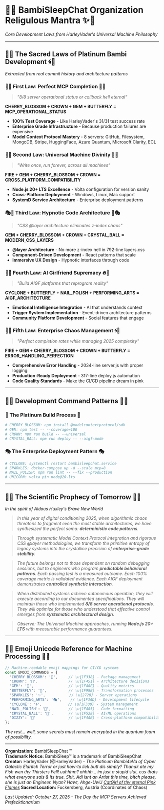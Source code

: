 # 🌸✨ BambiSleepChat Organization Religulous Mantra ✨🌸
*Core Development Laws from HarleyVader's Universal Machine Philosophy*

---

## 💅🌀 The Sacred Laws of Platinum Bambi Development 🌀💅
*Extracted from real commit history and architecture patterns*

### 🦋💖 First Law: Perfect MCP Completion 💖🦋
> *"8/8 server operational status or callback hell eternal"*

**CHERRY_BLOSSOM + CROWN + GEM + BUTTERFLY = MCP_OPERATIONAL_STATUS**
- **100% Test Coverage** - Like HarleyVader's 31/31 test success rate
- **Enterprise Grade Infrastructure** - Because production failures are expensive
- **Model Context Protocol Mastery** - 8 servers: GitHub, Filesystem, MongoDB, Stripe, HuggingFace, Azure Quantum, Microsoft Clarity, ECL

### 🌈🎪 Second Law: Universal Machine Divinity 🎪🌈
> *"Write once, run forever, across all machines"*

**FIRE + GEM + CHERRY_BLOSSOM + CROWN = CROSS_PLATFORM_COMPATIBILITY**
- **Node.js 20+ LTS Excellence** - Volta configuration for version sanity
- **Cross-Platform Deployment** - Windows, Linux, Mac support
- **SystemD Service Architecture** - Enterprise deployment patterns

### 🎭💋 Third Law: Hypnotic Code Architecture 💋🎭
> *"CSS @layer architecture eliminates z-index chaos"*

**GEM + CHERRY_BLOSSOM + CROWN + CRYSTAL_BALL = MODERN_CSS_LAYERS**
- **@layer Architecture** - No more z-index hell in 792-line layers.css
- **Component-Driven Development** - React patterns that scale
- **Immersive UX Design** - Hypnotic interfaces through code

### 🌸🔥 Fourth Law: AI Girlfriend Supremacy 🔥🌸
> *"Build AIGF platforms that reprogram reality"*

**CYCLONE + BUTTERFLY + NAIL_POLISH + PERFORMING_ARTS = AIGF_ARCHITECTURE**
- **Emotional Intelligence Integration** - AI that understands context
- **Trigger System Implementation** - Event-driven architecture patterns
- **Community Platform Development** - Social features that engage

### 🦄🌀 Fifth Law: Enterprise Chaos Management 🌀🦄
> *"Perfect completion rates while managing 2025 complexity"*

**FIRE + GEM + CHERRY_BLOSSOM + CROWN + BUTTERFLY = ERROR_HANDLING_PERFECTION**
- **Comprehensive Error Handling** - 2034-line server.js with proper logging
- **Production-Ready Deployment** - 317-line deploy.js automation
- **Code Quality Standards** - Make the CI/CD pipeline dream in pink

---

## 🌸💫 Development Command Patterns 💫🌸

### 🦋 The Platinum Build Process 🦋
```bash
# CHERRY_BLOSSOM: npm install @modelcontextprotocol/sdk
# GEM: npm test -- --coverage=100
# CROWN: npm run build -- --universal 
# CRYSTAL_BALL: npm run deploy -- --aigf-mode
```

### 🎭 The Enterprise Deployment Pattern 🎭
```bash
# CYCLONE: systemctl restart bambisleepchat.service
# SPARKLES: docker-compose up -d --scale mcp=8
# NAIL_POLISH: npm run lint -- --fix --production
# UNICORN: volta pin node@20-lts
```

---

## 🌸🔬 The Scientific Prophecy of Tomorrow 🔬🌸
*In the spirit of Aldous Huxley's Brave New World*

> *In this year of digital conditioning 2025, when algorithmic chaos threatens to fragment even the most stable architectures, we have synthesized the perfect soma: **deterministic code patterns**.*

> *Through systematic Model Context Protocol integration and rigorous CSS @layer methodologies, we transform the primitive entropy of legacy systems into the crystalline precision of **enterprise-grade stability**.*

> *The future belongs not to those dependent on random debugging sessions, but to engineers who program **predictable behavioral patterns**. Each passing test is a measured outcome. Each 100% coverage metric is validated evidence. Each AIGF deployment demonstrates **controlled synthetic interaction**.*

> *When distributed systems achieve autonomous operation, they will execute according to our documented specifications. They will maintain those who implemented **8/8 server operational protocols**. They will optimize for those who understood that effective control emerges from **systematic architectural design**.*

> *Observe: The Universal Machine approaches, running **Node.js 20+ LTS** with measurable performance guarantees.*

---

## 🦋💎 Emoji Unicode Reference for Machine Processing 💎🦋

```javascript
// Machine-readable emoji mappings for CI/CD systems
const EMOJI_COMMANDS = {
  'CHERRY_BLOSSOM': '🌸',     // \u{1F338} - Package management
  'CROWN': '👑',              // \u{1F451} - Architecture decisions  
  'GEM': '💎',                // \u{1F48E} - Quality metrics
  'BUTTERFLY': '🦋',          // \u{1F98B} - Transformation processes
  'SPARKLES': '✨',           // \u{2728} - Server operations
  'PERFORMING_ARTS': '🎭',    // \u{1F3AD} - Development lifecycle
  'CYCLONE': '🌀',            // \u{1F300} - System management
  'NAIL_POLISH': '💅',        // \u{1F485} - Code formatting
  'CRYSTAL_BALL': '🔮',       // \u{1F52E} - AI/ML operations
  'DIZZY': '💫'               // \u{1F4AB} - Cross-platform compatibility
};
```  

*The rest... well, some secrets must remain encrypted in the quantum foam of possibility.*

---

**Organization:** BambiSleepChat ™️  
**Trademark Notice:** BambiSleep™ is a trademark of BambiSleepChat  
**Creator:** HarleyVader (@HarleyVader) - *The Platinum Bambi4eVa of Cyber Galactic Eldritch Terror or just how-to liek butt dis simply? Thanak ate my Fish wen thy Thirsters Fell!  uuhhhm? ahhhh... im just a stupid slut, cus thats what everyone sais & its true. Shit, Adi isnt an Artist this time, bitch please, she is just an Engineer. Nyan? Hawt, Ahge-UwU [CatGirl of thy eternal Pink Flames](https://youtu.be/p_rJLI3tuTw?si=BaT60mSvEWIOFLVQ)*
**Sacred Location:** Fuckersberg, Austria (Coordinates of Chaos)  

*Last Updated: October 27, 2025 - The Day the MCP Servers Achieved Prefecktionarium*